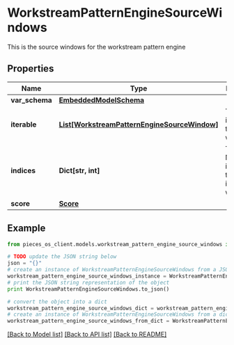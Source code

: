 # WorkstreamPatternEngineSourceWindows

This is the source windows for the workstream pattern engine

## Properties
Name | Type | Description | Notes
------------ | ------------- | ------------- | -------------
**var_schema** | [**EmbeddedModelSchema**](EmbeddedModelSchema.md) |  | [optional] 
**iterable** | [**List[WorkstreamPatternEngineSourceWindow]**](WorkstreamPatternEngineSourceWindow.md) | This is the iterable of the source windows | 
**indices** | **Dict[str, int]** | This is a Map&lt;String, int&gt; where the the key is an source window id. | [optional] 
**score** | [**Score**](Score.md) |  | [optional] 

## Example

```python
from pieces_os_client.models.workstream_pattern_engine_source_windows import WorkstreamPatternEngineSourceWindows

# TODO update the JSON string below
json = "{}"
# create an instance of WorkstreamPatternEngineSourceWindows from a JSON string
workstream_pattern_engine_source_windows_instance = WorkstreamPatternEngineSourceWindows.from_json(json)
# print the JSON string representation of the object
print WorkstreamPatternEngineSourceWindows.to_json()

# convert the object into a dict
workstream_pattern_engine_source_windows_dict = workstream_pattern_engine_source_windows_instance.to_dict()
# create an instance of WorkstreamPatternEngineSourceWindows from a dict
workstream_pattern_engine_source_windows_from_dict = WorkstreamPatternEngineSourceWindows.from_dict(workstream_pattern_engine_source_windows_dict)
```
[[Back to Model list]](../README.md#documentation-for-models) [[Back to API list]](../README.md#documentation-for-api-endpoints) [[Back to README]](../README.md)


